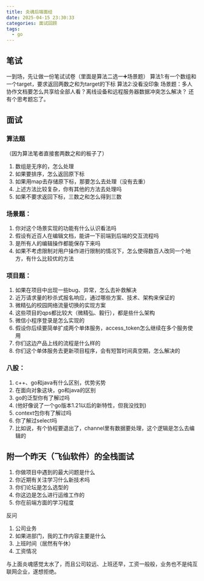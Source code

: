 ```yaml
---
title: 炎魂后端面经
date: 2025-04-15 23:30:33
categories: 面试回顾
tags:
  - go
---
```

## 笔试
一到场，先让做一份笔试试卷（里面是算法二选一➕场景题）
算法1:有一个数组和一个target，要求返回两数之和为target的下标
算法2:没看没印象
场景题：多人协作文档要怎么共享给全部人看？离线设备和远程服务器数据冲突怎么解决？
还有个思考题忘了。

## 面试
### 算法题
（因为算法笔者直接套两数之和的板子了）
1. 数组是无序的，怎么处理
2. 如果要排序，怎么返回原下标
3. 如果用map去存储原下标，那要怎么去处理（没有去重）
4. 上述方法比较复杂，你有其他的方法去处理吗
5. 如果不要求返回下标，三数之和怎么得到三数

### 场景题：
1. 你对这个场景实现的功能有什么认识看法吗
2. 假设有近百人在编辑文档，能讲一下前端到后端的交互流程吗
3. 是所有人的编辑操作都能保存下来吗
4. 如果不考虑限制对用户操作进行限制的情况下，怎么使得数百人改同一个地方，有什么比较优的方法

### 项目题：
1. 如果在项目中出现一些bug、异常，怎么去补救解决
2. 近万请求量的秒杀式报名响应，通过哪些方案、技术、架构来保证的
3. 微精弘的校园网络流量切换的实现方案
4. 这些项目的qps都比较大（微精弘、毅行），都是些什么架构
5. 微信小程序登录是怎么实现的
6. 假设你后续要简单扩成两个单体服务，access_token怎么继续在多个服务使用
7. 你们这边产品上线的流程是什么样的
8. 你们这个单体服务去更新项目程序，会有短暂时间真空期，怎么解决的

### 八股：
1. c++、go和java有什么区别，优势劣势
2. 在面向对象这块，go和java的区别
3. go的泛型你有了解过吗
4. (他好像说了一个go版本1.21以后的新特性，但我没找到)
5. context包你有了解过吗
6. 你了解过select吗
7. 比如说，有个协程要退出了，channel里有数据要处理，这个逻辑是怎么去编辑的


## 附一个昨天（飞仙软件）的全栈面试
1. 你做项目中遇到的最大问题是什么
2. 你近期有关注学习什么新技术吗
3. 你们论坛是怎么选型的
4. 你这边是怎么进行运维工作的
5. 你在前端方面的学习程度

反问
 1. 公司业务
 2. 如果进部门，我的工作内容主要是什么
 3. 上班时间（居然有午休）
 4. 工资情况
    
与上面炎魂感觉太水了，而且公司较远、上班还早，工资一般般，业务也不是纯互联网企业，遂想拒绝。
